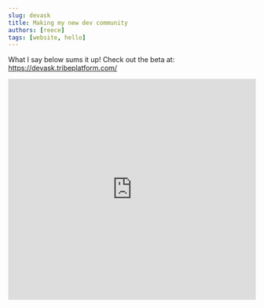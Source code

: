 ```yaml
---
slug: devask
title: Making my new dev community
authors: [reece]
tags: [website, hello]
---
```


What I say below sums it up! Check out the beta at: https://devask.tribeplatform.com/

<iframe frameborder="no" src="https://devask.tribeplatform.com/embed/post/HRrWYDp17DLhngn?view=content-only&readonly=true&show_full_content=true" height="450px" width="100%" title="print("Hello, World!")" />